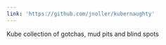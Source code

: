 ```yaml
---
link: 'https://github.com/jnoller/kubernaughty'
---
```


Kube collection of gotchas, mud pits and blind spots